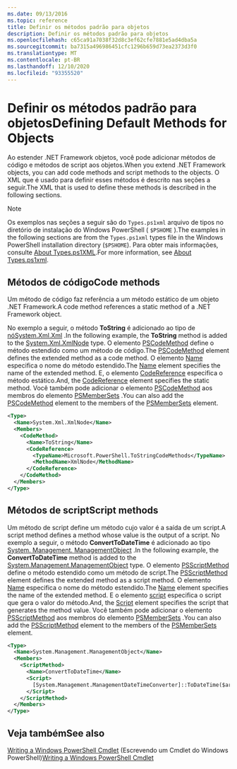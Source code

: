 ```yaml
---
ms.date: 09/13/2016
ms.topic: reference
title: Definir os métodos padrão para objetos
description: Definir os métodos padrão para objetos
ms.openlocfilehash: c65ca91a7038f32d8c3ef62cfe7881e5ad4dba5a
ms.sourcegitcommit: ba7315a496986451cfc1296b659d73ea2373d3f0
ms.translationtype: MT
ms.contentlocale: pt-BR
ms.lasthandoff: 12/10/2020
ms.locfileid: "93355520"
---
```

# <a name="defining-default-methods-for-objects"></a><span data-ttu-id="6f241-103">Definir os métodos padrão para objetos</span><span class="sxs-lookup"><span data-stu-id="6f241-103">Defining Default Methods for Objects</span></span>

<span data-ttu-id="6f241-104">Ao estender .NET Framework objetos, você pode adicionar métodos de código e métodos de script aos objetos.</span><span class="sxs-lookup"><span data-stu-id="6f241-104">When you extend .NET Framework objects, you can add code methods and script methods to the objects.</span></span>
<span data-ttu-id="6f241-105">O XML que é usado para definir esses métodos é descrito nas seções a seguir.</span><span class="sxs-lookup"><span data-stu-id="6f241-105">The XML that is used to define these methods is described in the following sections.</span></span>

> [!NOTE]
> <span data-ttu-id="6f241-106">Os exemplos nas seções a seguir são do `Types.ps1xml` arquivo de tipos no diretório de instalação do Windows PowerShell ( `$PSHOME` ).</span><span class="sxs-lookup"><span data-stu-id="6f241-106">The examples in the following sections are from the `Types.ps1xml` types file in the Windows PowerShell installation directory (`$PSHOME`).</span></span> <span data-ttu-id="6f241-107">Para obter mais informações, consulte [About Types.ps1XML](/powershell/module/microsoft.powershell.core/about/about_types.ps1xml).</span><span class="sxs-lookup"><span data-stu-id="6f241-107">For more information, see [About Types.ps1xml](/powershell/module/microsoft.powershell.core/about/about_types.ps1xml).</span></span>

## <a name="code-methods"></a><span data-ttu-id="6f241-108">Métodos de código</span><span class="sxs-lookup"><span data-stu-id="6f241-108">Code methods</span></span>

<span data-ttu-id="6f241-109">Um método de código faz referência a um método estático de um objeto .NET Framework.</span><span class="sxs-lookup"><span data-stu-id="6f241-109">A code method references a static method of a .NET Framework object.</span></span>

<span data-ttu-id="6f241-110">No exemplo a seguir, o método **ToString** é adicionado ao tipo de [ nóSystem.Xml.Xml](/dotnet/api/System.Xml.XmlNode) .</span><span class="sxs-lookup"><span data-stu-id="6f241-110">In the following example, the **ToString** method is added to the [System.Xml.XmlNode](/dotnet/api/System.Xml.XmlNode) type.</span></span> <span data-ttu-id="6f241-111">O elemento [PSCodeMethod](/dotnet/api/system.management.automation.pscodemethod) define o método estendido como um método de código.</span><span class="sxs-lookup"><span data-stu-id="6f241-111">The [PSCodeMethod](/dotnet/api/system.management.automation.pscodemethod) element defines the extended method as a code method.</span></span> <span data-ttu-id="6f241-112">O elemento [Name](/dotnet/api/system.management.automation.psmemberinfo.name#System_Management_Automation_PSMemberInfo_Name) especifica o nome do método estendido.</span><span class="sxs-lookup"><span data-stu-id="6f241-112">The [Name](/dotnet/api/system.management.automation.psmemberinfo.name#System_Management_Automation_PSMemberInfo_Name) element specifies the name of the extended method.</span></span> <span data-ttu-id="6f241-113">E, o elemento [CodeReference](/dotnet/api/system.management.automation.pscodemethod.codereference#System_Management_Automation_PSCodeMethod_CodeReference) especifica o método estático.</span><span class="sxs-lookup"><span data-stu-id="6f241-113">And, the [CodeReference](/dotnet/api/system.management.automation.pscodemethod.codereference#System_Management_Automation_PSCodeMethod_CodeReference) element specifies the static method.</span></span> <span data-ttu-id="6f241-114">Você também pode adicionar o elemento [PSCodeMethod](/dotnet/api/system.management.automation.pscodemethod) aos membros do elemento [PSMemberSets](/dotnet/api/system.management.automation.psmemberset) .</span><span class="sxs-lookup"><span data-stu-id="6f241-114">You can also add the [PSCodeMethod](/dotnet/api/system.management.automation.pscodemethod) element to the members of the [PSMemberSets](/dotnet/api/system.management.automation.psmemberset) element.</span></span>

```xml
<Type>
  <Name>System.Xml.XmlNode</Name>
  <Members>
    <CodeMethod>
      <Name>ToString</Name>
      <CodeReference>
        <TypeName>Microsoft.PowerShell.ToStringCodeMethods</TypeName>
        <MethodName>XmlNode</MethodName>
      </CodeReference>
    </CodeMethod>
  </Members>
</Type>
```

## <a name="script-methods"></a><span data-ttu-id="6f241-115">Métodos de script</span><span class="sxs-lookup"><span data-stu-id="6f241-115">Script methods</span></span>

<span data-ttu-id="6f241-116">Um método de script define um método cujo valor é a saída de um script.</span><span class="sxs-lookup"><span data-stu-id="6f241-116">A script method defines a method whose value is the output of a script.</span></span> <span data-ttu-id="6f241-117">No exemplo a seguir, o método **ConvertToDateTime** é adicionado ao tipo [System. Management. ManagementObject](/dotnet/api/System.Management.ManagementObject) .</span><span class="sxs-lookup"><span data-stu-id="6f241-117">In the following example, the **ConvertToDateTime** method is added to the [System.Management.ManagementObject](/dotnet/api/System.Management.ManagementObject) type.</span></span> <span data-ttu-id="6f241-118">O elemento [PSScriptMethod](/dotnet/api/system.management.automation.psscriptmethod) define o método estendido como um método de script.</span><span class="sxs-lookup"><span data-stu-id="6f241-118">The [PSScriptMethod](/dotnet/api/system.management.automation.psscriptmethod) element defines the extended method as a script method.</span></span> <span data-ttu-id="6f241-119">O elemento [Name](/dotnet/api/system.management.automation.psmemberinfo.name#System_Management_Automation_PSMemberInfo_Name) especifica o nome do método estendido.</span><span class="sxs-lookup"><span data-stu-id="6f241-119">The [Name](/dotnet/api/system.management.automation.psmemberinfo.name#System_Management_Automation_PSMemberInfo_Name) element specifies the name of the extended method.</span></span> <span data-ttu-id="6f241-120">E o elemento [script](/dotnet/api/system.management.automation.psscriptmethod.script#System_Management_Automation_PSScriptMethod_Script) especifica o script que gera o valor do método.</span><span class="sxs-lookup"><span data-stu-id="6f241-120">And, the [Script](/dotnet/api/system.management.automation.psscriptmethod.script#System_Management_Automation_PSScriptMethod_Script) element specifies the script that generates the method value.</span></span> <span data-ttu-id="6f241-121">Você também pode adicionar o elemento [PSScriptMethod](/dotnet/api/system.management.automation.psscriptmethod) aos membros do elemento [PSMemberSets](/dotnet/api/system.management.automation.psmemberset) .</span><span class="sxs-lookup"><span data-stu-id="6f241-121">You can also add the [PSScriptMethod](/dotnet/api/system.management.automation.psscriptmethod) element to the members of the [PSMemberSets](/dotnet/api/system.management.automation.psmemberset) element.</span></span>

```xml
<Type>
  <Name>System.Management.ManagementObject</Name>
  <Members>
    <ScriptMethod>
      <Name>ConvertToDateTime</Name>
      <Script>
        [System.Management.ManagementDateTimeConverter]::ToDateTime($args[0])
      </Script>
    </ScriptMethod>
  </Members>
</Type>
```

## <a name="see-also"></a><span data-ttu-id="6f241-122">Veja também</span><span class="sxs-lookup"><span data-stu-id="6f241-122">See also</span></span>

<span data-ttu-id="6f241-123">[Writing a Windows PowerShell Cmdlet](./writing-a-windows-powershell-cmdlet.md) (Escrevendo um Cmdlet do Windows PowerShell)</span><span class="sxs-lookup"><span data-stu-id="6f241-123">[Writing a Windows PowerShell Cmdlet](./writing-a-windows-powershell-cmdlet.md)</span></span>
